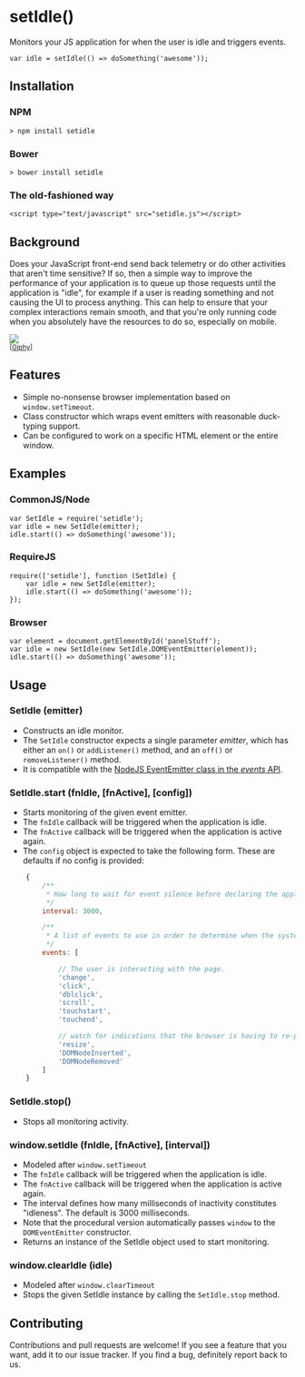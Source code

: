 # setIdle()
Monitors your JS application for when the user is idle and triggers events.

    var idle = setIdle(() => doSomething('awesome'));

## Installation

### NPM
    > npm install setidle
### Bower
    > bower install setidle
### The old-fashioned way
    <script type="text/javascript" src="setidle.js"></script>

## Background

Does your JavaScript front-end send back telemetry or do other activities that aren't time sensitive?
If so, then a simple way to improve the performance of your application is to queue up those requests
until the application is "idle", for example if a user is reading something and not causing the UI to 
process anything. This can help to ensure that your complex interactions remain smooth, and that you're
only running code when you absolutely have the resources to do so, especially on mobile.

![](http://i.giphy.com/11xBk5MoWjrYoE.gif)
<br />
<small>[[Giphy](http://gph.is/1nF4c0i)]</small>

## Features
- Simple no-nonsense browser implementation based on `window.setTimeout`.
- Class constructor which wraps event emitters with reasonable duck-typing support.
- Can be configured to work on a specific HTML element or the entire window.

## Examples

### CommonJS/Node
    var SetIdle = require('setidle');
    var idle = new SetIdle(emitter);
    idle.start(() => doSomething('awesome'));
    
### RequireJS
    require(['setidle'], function (SetIdle) {
        var idle = new SetIdle(emitter);
        idle.start(() => doSomething('awesome'));
    });
    
### Browser
    var element = document.getElementById('panelStuff');
    var idle = new SetIdle(new SetIdle.DOMEventEmitter(element));
    idle.start(() => doSomething('awesome'));

## Usage

### SetIdle (emitter)
- Constructs an idle monitor.
- The `SetIdle` constructor expects a single parameter *emitter*, which has either an `on()` or `addListener()` method, and an `off()` or `removeListener()` method. 
- It is compatible with the [NodeJS EventEmitter class in the *events* API](https://nodejs.org/api/events.html#events_class_eventemitter).

### SetIdle.start (fnIdle, [fnActive], [config])
- Starts monitoring of the given event emitter.
- The `fnIdle` callback will be triggered when the application is idle.
- The `fnActive` callback will be triggered when the application is active again.
- The `config` object is expected to take the following form. These are defaults if no config is provided:

```javascript
    {
        /**
         * How long to wait for event silence before declaring the application as idle.
         */
        interval: 3000,

        /**
         * A list of events to use in order to determine when the system is in use.
         */
        events: [

            // The user is interacting with the page.
            'change',
            'click',
            'dblclick',
            'scroll',
            'touchstart',
            'touchend',

            // watch for indications that the browser is having to re-paint the page.
            'resize',
            'DOMNodeInserted',
            'DOMNodeRemoved'
        ]
    }
```

### SetIdle.stop()
- Stops all monitoring activity.

### window.setIdle (fnIdle, [fnActive], [interval])
- Modeled after `window.setTimeout`
- The `fnIdle` callback will be triggered when the application is idle.
- The `fnActive` callback will be triggered when the application is active again.
- The interval defines how many milliseconds of inactivity constitutes "idleness". The default is 3000 milliseconds.
- Note that the procedural version automatically passes `window` to the `DOMEventEmitter` constructor.
- Returns an instance of the SetIdle object used to start monitoring.

### window.clearIdle (idle)
- Modeled after `window.clearTimeout`
- Stops the given SetIdle instance by calling the `SetIdle.stop` method.

## Contributing

Contributions and pull requests are welcome! If you see a feature that you want, add it to our issue tracker. If you find a bug, definitely report back to us.